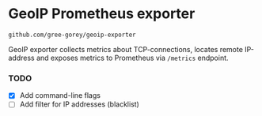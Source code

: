 # GeoIP Prometheus exporter

`github.com/gree-gorey/geoip-exporter`

GeoIP exporter collects metrics about TCP-connections, 
locates remote IP-address and exposes metrics to Prometheus 
via `/metrics` endpoint.

### TODO

- [X] Add command-line flags
- [ ] Add filter for IP addresses (blacklist)
